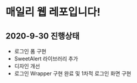# 매일리 웹 레포입니다!

## 2020-9-30 진행상태

+   로그인 폼 구현
+   SweetAlert 라이브러리 추가
+   디자인 개선
+   로그인 Wrapper 구현 완료 및 1차적 로그인 화면 구현 
